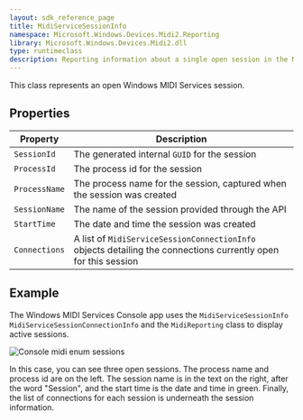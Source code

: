 ```yaml
---
layout: sdk_reference_page
title: MidiServiceSessionInfo
namespace: Microsoft.Windows.Devices.Midi2.Reporting
library: Microsoft.Windows.Devices.Midi2.dll
type: runtimeclass
description: Reporting information about a single open session in the MIDI Service
---
```


This class represents an open Windows MIDI Services session. 

## Properties

| Property | Description |
|---|---|
| `SessionId` | The generated internal `GUID` for the session |
| `ProcessId` | The process id for the session |
| `ProcessName` | The process name for the session, captured when the session was created |
| `SessionName` | The name of the session provided through the API |
| `StartTime` | The date and time the session was created |
| `Connections` | A list of `MidiServiceSessionConnectionInfo` objects detailing the connections currently open for this session |

## Example

The Windows MIDI Services Console app uses the `MidiServiceSessionInfo` `MidiServiceSessionConnectionInfo` and the `MidiReporting` class to display active sessions.

![Console midi enum sessions](/assets/images/console-enum-sessions.png)

In this case, you can see three open sessions. The process name and process id are on the left. The session name is in the text on the right, after the word "Session", and the start time is the date and time in green. Finally, the list of connections for each session is underneath the session information.
